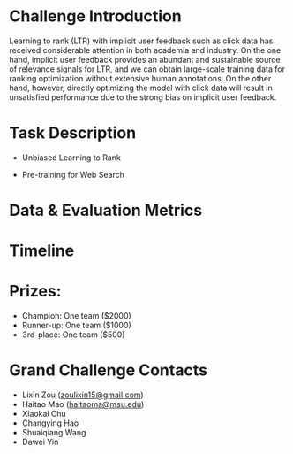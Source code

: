 # Challenge Introduction
Learning to rank (LTR) with implicit user feedback such as click data has received considerable attention in both academia and industry. 
On the one hand, implicit user feedback provides an abundant and sustainable source of relevance signals for LTR,  and we can obtain large-scale training data for ranking optimization without extensive human annotations. 
On the other hand, however, directly optimizing the model with click data will result in unsatisfied performance due to the strong bias on implicit user feedback.



# Task Description

- Unbiased Learning to Rank

- Pre-training for Web Search


# Data & Evaluation Metrics



# Timeline

# Prizes:  
- Champion: One team ($2000) 
- Runner-up: One team ($1000) 
- 3rd-place: One team ($500)
 

# Grand Challenge Contacts

- Lixin Zou (zoulixin15@gmail.com)
- Haitao Mao (haitaoma@msu.edu)
- Xiaokai Chu
- Changying Hao 
- Shuaiqiang Wang
- Dawei Yin
